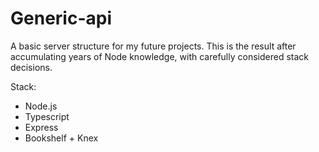 # Generic-api
A basic server structure for my future projects. This is the result after accumulating years of Node knowledge, with carefully considered stack decisions.

Stack:

* Node.js
* Typescript
* Express
* Bookshelf + Knex
